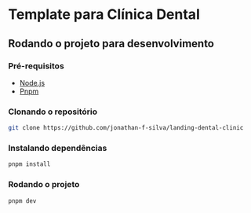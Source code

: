 # Template para Clínica Dental

## Rodando o projeto para desenvolvimento

### Pré-requisitos

- [Node.js](https://nodejs.org/en/)
- [Pnpm](https://pnpm.io)

### Clonando o repositório

```bash
git clone https://github.com/jonathan-f-silva/landing-dental-clinic
```

### Instalando dependências

```bash
pnpm install
```

### Rodando o projeto

```bash
pnpm dev
```
